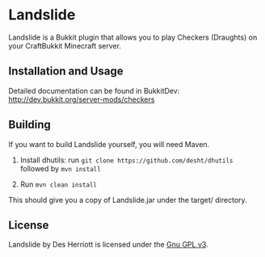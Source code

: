 # Landslide

Landslide is a Bukkit plugin that allows you to play Checkers (Draughts) on your CraftBukkit Minecraft server.
 
## Installation and Usage

Detailed documentation can be found in BukkitDev: http://dev.bukkit.org/server-mods/checkers

## Building

If you want to build Landslide yourself, you will need Maven.

1) Install dhutils: run ```git clone https://github.com/desht/dhutils``` followed by ```mvn install```

2) Run ```mvn clean install```

This should give you a copy of Landslide.jar under the target/ directory.

## License

Landslide by Des Herriott is licensed under the [Gnu GPL v3](http://www.gnu.org/licenses/gpl-3.0.html). 

